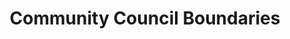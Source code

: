 ---
schema: default
title: Community Council Boundaries
organization: Dumfries and Galloway Council
notes: 
resources:

  - name: Community Council Boundaries ZIP
  - url: https://data.usmart.io/org/9762f781-5c04-4759-a70b-afc585af1d12/resource?resourceGUID=8479d7d9-5c9a-4415-afff-46ddbc164fcb
  - format: ZIP

  - name: Community Council Boundaries JSON
  - url: https://api.usmart.io/org/9762f781-5c04-4759-a70b-afc585af1d12/cd71ccc9-9e96-473b-b542-063aa16acfc1/1/urql
  - format: JSON

license: OGL3
category:

  - Geospatial


  - Business, Social, Community

maintainer: Tim Wisniewski
maintainer_email: tim@timwis.com
---